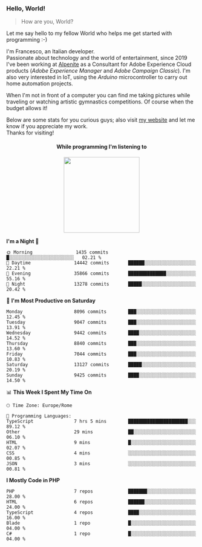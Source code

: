 ### Hello, World!

> How are you, World?

Let me say hello to my fellow World who helps me get started with programming :-)

I'm Francesco, an Italian developer.  
Passionate about technology and the world of entertainment, since 2019 I've been working at [Alpenite](https://www.alpenite.com) as a Consultant for Adobe Experience Cloud products (*Adobe Experience Manager* and *Adobe Campaign Classic*). I'm also very interested in IoT, using the *Arduino* microcontroller to carry out home automation projects.

When I'm not in front of a computer you can find me taking pictures while traveling or watching artistic gymnastics competitions. Of course when the budget allows it!

Below are some stats for you curious guys; also visit [my website](https://www.francescorega.eu) and let me know if you appreciate my work.  
Thanks for visiting!

<div align="center">
  <h4>While programming I'm listening to</h4>
  <a href="https://apps.francescorega.eu/now-playing/11147232609" target="_blank"><img src="https://apps.francescorega.eu/now-playing/11147232609" width="200"></a>
</div>

<!--START_SECTION:waka-->
**I'm a Night 🦉** 

```text
🌞 Morning                1435 commits        █░░░░░░░░░░░░░░░░░░░░░░░░   02.21 % 
🌆 Daytime                14442 commits       ██████░░░░░░░░░░░░░░░░░░░   22.21 % 
🌃 Evening                35866 commits       ██████████████░░░░░░░░░░░   55.16 % 
🌙 Night                  13278 commits       █████░░░░░░░░░░░░░░░░░░░░   20.42 % 
```
📅 **I'm Most Productive on Saturday** 

```text
Monday                   8096 commits        ███░░░░░░░░░░░░░░░░░░░░░░   12.45 % 
Tuesday                  9047 commits        ███░░░░░░░░░░░░░░░░░░░░░░   13.91 % 
Wednesday                9442 commits        ████░░░░░░░░░░░░░░░░░░░░░   14.52 % 
Thursday                 8840 commits        ███░░░░░░░░░░░░░░░░░░░░░░   13.60 % 
Friday                   7044 commits        ███░░░░░░░░░░░░░░░░░░░░░░   10.83 % 
Saturday                 13127 commits       █████░░░░░░░░░░░░░░░░░░░░   20.19 % 
Sunday                   9425 commits        ████░░░░░░░░░░░░░░░░░░░░░   14.50 % 
```


📊 **This Week I Spent My Time On** 

```text
🕑︎ Time Zone: Europe/Rome

💬 Programming Languages: 
TypeScript               7 hrs 5 mins        ██████████████████████░░░   89.12 % 
Other                    29 mins             ██░░░░░░░░░░░░░░░░░░░░░░░   06.10 % 
HTML                     9 mins              █░░░░░░░░░░░░░░░░░░░░░░░░   02.07 % 
CSS                      4 mins              ░░░░░░░░░░░░░░░░░░░░░░░░░   00.85 % 
JSON                     3 mins              ░░░░░░░░░░░░░░░░░░░░░░░░░   00.81 % 
```

**I Mostly Code in PHP** 

```text
PHP                      7 repos             ███████░░░░░░░░░░░░░░░░░░   28.00 % 
HTML                     6 repos             ██████░░░░░░░░░░░░░░░░░░░   24.00 % 
TypeScript               4 repos             ████░░░░░░░░░░░░░░░░░░░░░   16.00 % 
Blade                    1 repo              █░░░░░░░░░░░░░░░░░░░░░░░░   04.00 % 
C#                       1 repo              █░░░░░░░░░░░░░░░░░░░░░░░░   04.00 % 
```




<!--END_SECTION:waka-->
